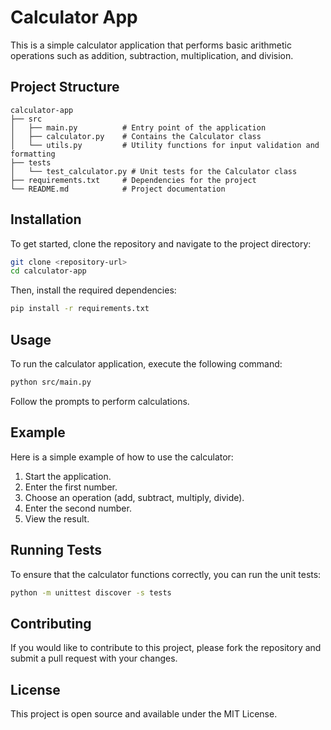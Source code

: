 # Calculator App

This is a simple calculator application that performs basic arithmetic operations such as addition, subtraction, multiplication, and division.

## Project Structure

```
calculator-app
├── src
│   ├── main.py          # Entry point of the application
│   ├── calculator.py    # Contains the Calculator class
│   └── utils.py         # Utility functions for input validation and formatting
├── tests
│   └── test_calculator.py # Unit tests for the Calculator class
├── requirements.txt     # Dependencies for the project
└── README.md            # Project documentation
```

## Installation

To get started, clone the repository and navigate to the project directory:

```bash
git clone <repository-url>
cd calculator-app
```

Then, install the required dependencies:

```bash
pip install -r requirements.txt
```

## Usage

To run the calculator application, execute the following command:

```bash
python src/main.py
```

Follow the prompts to perform calculations.

## Example

Here is a simple example of how to use the calculator:

1. Start the application.
2. Enter the first number.
3. Choose an operation (add, subtract, multiply, divide).
4. Enter the second number.
5. View the result.

## Running Tests

To ensure that the calculator functions correctly, you can run the unit tests:

```bash
python -m unittest discover -s tests
```

## Contributing

If you would like to contribute to this project, please fork the repository and submit a pull request with your changes.

## License

This project is open source and available under the MIT License.